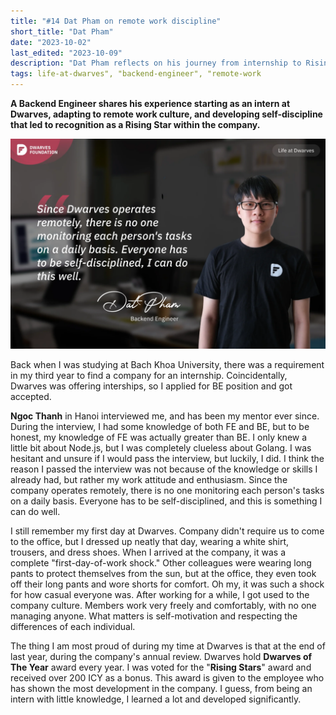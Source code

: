 ```yaml
---
title: "#14 Dat Pham on remote work discipline"
short_title: "Dat Pham"
date: "2023-10-02"
last_edited: "2023-10-09"
description: "Dat Pham reflects on his journey from internship to Rising Star at Dwarves, highlighting the self-discipline required in remote work environments"
tags: life-at-dwarves", "backend-engineer", "remote-work
---
```


**A Backend Engineer shares his experience starting as an intern at Dwarves, adapting to remote work culture, and developing self-discipline that led to recognition as a Rising Star within the company.**

![Dat Pham - BE Engineer at Dwarves](assets/notion-image-1744012307115-lz63t.webp)

Back when I was studying at Bach Khoa University, there was a requirement in my third year to find a company for an internship. Coincidentally, Dwarves was offering interships, so I applied for BE position and got accepted.

**Ngoc Thanh** in Hanoi interviewed me, and has been my mentor ever since. During the interview, I had some knowledge of both FE and BE, but to be honest, my knowledge of FE was actually greater than BE. I only knew a little bit about Node.js, but I was completely clueless about Golang. I was hesitant and unsure if I would pass the interview, but luckily, I did. I think the reason I passed the interview was not because of the knowledge or skills I already had, but rather my work attitude and enthusiasm. Since the company operates remotely, there is no one monitoring each person's tasks on a daily basis. Everyone has to be self-disciplined, and this is something I can do well.

I still remember my first day at Dwarves. Company didn't require us to come to the office, but I dressed up neatly that day, wearing a white shirt, trousers, and dress shoes. When I arrived at the company, it was a complete "first-day-of-work shock." Other colleagues were wearing long pants to protect themselves from the sun, but at the office, they even took off their long pants and wore shorts for comfort. Oh my, it was such a shock for how casual everyone was. After working for a while, I got used to the company culture. Members work very freely and comfortably, with no one managing anyone. What matters is self-motivation and respecting the differences of each individual.

The thing I am most proud of during my time at Dwarves is that at the end of last year, during the company's annual review. Dwarves hold **Dwarves of The Year** award every year. I was voted for the "**Rising Stars**" award and received over 200 ICY as a bonus. This award is given to the employee who has shown the most development in the company. I guess, from being an intern with little knowledge, I learned a lot and developed significantly.
